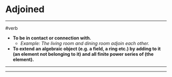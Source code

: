 # Adjoined
---
#verb
- **To be in contact or connection with.**
	- _Example: The living room and dining room adjoin each other._
- **To extend an algebraic object (e.g. a field, a ring etc.) by adding to it (an element not belonging to it) and all finite power series of (the element).**
---
---
